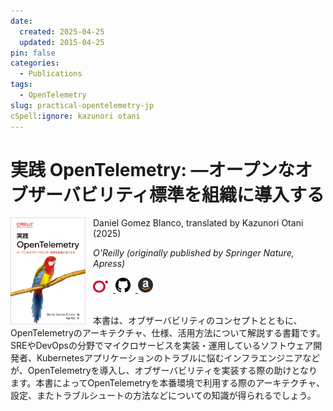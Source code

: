 ```yaml
---
date:
  created: 2025-04-25
  updated: 2015-04-25
pin: false
categories:
  - Publications
tags:
  - OpenTelemetry
slug: practical-opentelemetry-jp
cSpell:ignore: kazunori otani
---
```


# 実践 OpenTelemetry: ―オープンなオブザーバビリティ標準を組織に導入する

<a href="https://www.oreilly.co.jp/books/9784814401031/">
  <img src="/assets/img/practical_opentelemetry_jp.png" alt="Practical OpenTelemetry Japanese logo" style="float: left; width: 120px; margin-right: 12px"/>
</a>

Daniel Gomez Blanco, translated by Kazunori Otani (2025)

_O'Reilly (originally published by Springer Nature, Apress)_

<a href="https://www.oreilly.co.jp/books/9784814401031/">
    <img src="/assets/img/oreilly.png" alt="O'Reilly logo" style="width: 24px; margin-right: 8px"/>
</a>
<a href="https://github.com/Apress/practical-open-telemetry">
    <img src="/assets/img/github.png" alt="GitHub logo" style="width: 24px; margin-right: 8px"/>
</a>
<a href="https://www.amazon.co.jp/-/en/OpenTelemetry-%E3%82%AA%E3%83%BC%E3%83%97%E3%83%B3%E3%81%AA%E3%82%AA%E3%83%96%E3%82%B6%E3%83%BC%E3%83%90%E3%83%93%E3%83%AA%E3%83%86%E3%82%A3%E6%A8%99%E6%BA%96%E3%82%92%E7%B5%84%E7%B9%94%E3%81%AB%E5%B0%8E%E5%85%A5%E3%81%99%E3%82%8B-Daniel-Gomez-Blanco/dp/4814401035">
    <img src="/assets/img/amazon.png" alt="Amazon logo" style="width: 24px; margin-right: 8px"/>
</a>

<!-- more -->

<br>
<br>

本書は、オブザーバビリティのコンセプトとともに、OpenTelemetryのアーキテクチャ、仕様、活用方法について解説する書籍です。SREやDevOpsの分野でマイクロサービスを実装・運用しているソフトウェア開発者、Kubernetesアプリケーションのトラブルに悩むインフラエンジニアなどが、OpenTelemetryを導入し、オブザーバビリティを実装する際の助けとなります。本書によってOpenTelemetryを本番環境で利用する際のアーキテクチャ、設定、またトラブルシュートの方法などについての知識が得られるでしょう。 